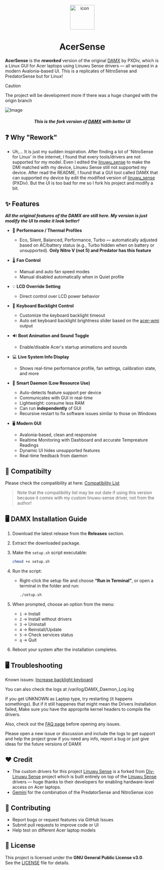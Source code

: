 <p align="center">
  <img src="https://raw.githubusercontent.com/kleqing/AcerSense/refs/heads/main/AcerSense/icon.png" alt="icon" width="80" style="vertical-align: middle;">
</p>

<h1 align="center">
  AcerSense
</h1>

**AcerSense** is the ***reworked*** version of the original [DAMX](https://github.com/PXDiv/Div-Acer-Manager-Max) by PXDiv, which is a Linux GUI for Acer laptops using Linuwu Sense drivers — all wrapped in a modern Avalonia-based UI. This is a replicates of NitroSense and PredatorSense but for Linux!

> [!CAUTION]
> The project will be development more if there was a huge changed with the origin branch

![Image]()


<h4 align="center" style="font-style: italic">
 This is the fork version of <a href="https://github.com/PXDiv/Div-Acer-Manager-Max">DAMX</a> with better UI
</h4>  

## ❓ Why "Rework"

- Uh,... It is just my sudden inspiration. After finding a lot of 'NitroSense for Linux' in the internet, I found that every tools/drivers are not supported for my model. Even I edited the [linuwu_sense](https://github.com/0x7375646F/Linuwu-Sense/blob/main/src/linuwu_sense.c) to make the DMI matched with my device, Linuwu Sense still not supported my device. After read the README, I found that a GUI tool called DAMX that can supported my device by edit the modified version of [linuwu_sense](https://github.com/PXDiv/Div-Linuwu-Sense) (PXDiv). But the UI is too bad for me so I fork his project and modify a bit.

## ✨ Features

***All the original features of the DAMX are still here. My version is just modify the UI to make it look better!***

- 🔋 **Performance / Thermal Profiles**
  - Eco, Silent, Balanced, Performance, Turbo — automatically adjusted based on AC/battery status
  (e.g., Turbo hidden when on battery or unsupported). **Only Nitro V (not 5) and Predator has this feature**

- 🌡 **Fan Control**
  - Manual and auto fan speed modes
  - Manual disabled automatically when in Quiet profile

- 💡 **LCD Override Setting**
  - Direct control over LCD power behavior

- 🎨 **Keyboard Backlight Control**
  - Customize the keyboard backlight timeout
  - Auto set keyboard backlight brightness slider based on the [acer-wmi](https://github.com/torvalds/linux/blob/master/drivers/platform/x86/acer-wmi.c) output

- 🔊 **Boot Animation and Sound Toggle**
  - Enable/disable Acer's startup animations and sounds

- 💻 **Live System Info Display**
  - Shows real-time performance profile, fan settings, calibration state, and more

- 🧠 **Smart Daemon (Low Resource Use)**
  - Auto-detects feature support per device
  - Communicates with GUI in real-time
  - Lightweight: consume less RAM
  - Can run **independently** of GUI
  - Recursive restart to fix software issues similar to those on Windows

- 🖥️ **Modern GUI**
  - Avalonia-based, clean and responsive
  - Realtime Monitoring with Dashboard and accurate Tempreature Readings
  - Dynamic UI hides unsupported features
  - Real-time feedback from daemon

## 🧭 Compatibilty
Please check the compatibility at here: [Compatibility List](https://github.com/kleqing/AcerSense/blob/main/Compatibility.md)

> Note that the compatibility list may be out date if using this version because it comes with my custom linuwu-sense driver, not from the author!

## 🖥️ DAMX Installation Guide

1. Download the latest release from the **Releases** section.

2. Extract the downloaded package.

3. Make the `setup.sh` script executable:

   ```bash
   chmod +x setup.sh
   ```

4. Run the script:

   - Right-click the setup file and choose **“Run in Terminal”**,
     or open a terminal in the folder and run:

     ```bash
     ./setup.sh
     ```

5. When prompted, choose an option from the menu:

   - `1` → Install
   - `2` → Install without drivers
   - `3` → Uninstall
   - `4` → Reinstall/Update
   - `5` → Check services status
   - `q` → Quit

6. Reboot your system after the installation completes.

## 🖥️ Troubleshooting

Known issues: [Increase backlight keyboard](https://github.com/kleqing/Linuwu-Sense#%EF%B8%8F-known-issue-fn--f10-keyboard-backlight-key)


You can also check the logs at /var/log/DAMX_Daemon_Log.log

If you get UNKNOWN as Laptop type, try restarting (it happens somethings). 
But if it still happenes that might mean the Drivers Installation failed, Make sure you have the approprite kernel headers to compile the drivers.

Also, check out the [FAQ page](https://github.com/kleqing/AcerSense/blob/main/FAQ.md) before opening any issues.

Please open a new issue or discussion and include the logs to get support and help the project grow if you need any info, report a bug or just give ideas for the future versions of DAMX


## ❤️ Credit

- The custom drivers for this project [Linuwu Sense](https://github.com/kleqing/Linuwu-Sense) is a forked from [Div-Linuwu Sense](https://github.com/PXDiv/Div-Linuwu-Sense) project which is built entirely on top of the [Linuwu Sense](https://github.com/0x7375646F/Linuwu-Sense) drivers — huge thanks to their developers for enabling hardware-level access on Acer laptops.
- [Gemini](https://gemini.google.com/) for the combination of the PredatorSense and NitroSense icon


## 🤝 Contributing

- Report bugs or request features via GitHub Issues
- Submit pull requests to improve code or UI
- Help test on different Acer laptop models

## 📄 License

This project is licensed under the **GNU General Public License v3.0**.  
See the [LICENSE](LICENSE) file for details.